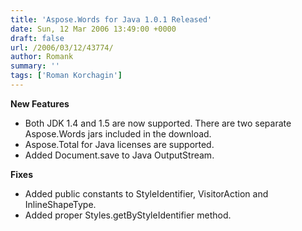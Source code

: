 ```yaml
---
title: 'Aspose.Words for Java 1.0.1 Released'
date: Sun, 12 Mar 2006 13:49:00 +0000
draft: false
url: /2006/03/12/43774/
author: Romank
summary: ''
tags: ['Roman Korchagin']
---
```


**New Features**

*   Both JDK 1.4 and 1.5 are now supported. There are two separate Aspose.Words jars included in the download.
*   Aspose.Total for Java licenses are supported.
*   Added Document.save to Java OutputStream.

**Fixes**

*   Added public constants to StyleIdentifier, VisitorAction and InlineShapeType. 
*   Added proper Styles.getByStyleIdentifier method.







